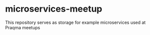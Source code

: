 # microservices-meetup
This repository serves as storage for example microservices used at Praqma meetups
